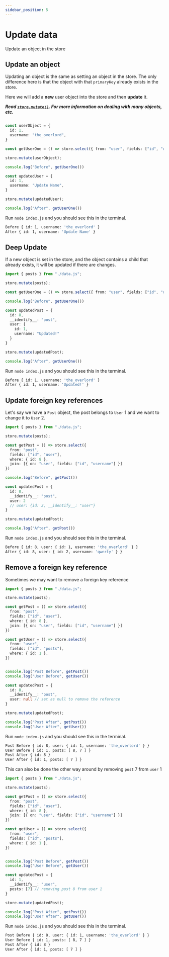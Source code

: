 ```yaml
---
sidebar_position: 5
---
```




# Update data

Update an object in the store



## Update an object

Updating an object is the same as setting an object in the store. The only difference here is that the object with that `primaryKey` already exists in the store.

Here we will add a **new** user object into the store and then **update** it.

***Read [`store.mutate()`](../apis/store.mutate). For more information on dealing with many objects, etc.***

```ts title="example-project/index.js"

const userObject = {
  id: 1,
  username: "the_overlord",
}

const getUserOne = () => store.select({ from: "user", fields: ["id", "username"], where: {id: 1} })

store.mutate(userObject);

console.log("Before", getUserOne())

const updatedUser = {
  id: 1,
  username: "Update Name",
}

store.mutate(updatedUser);

console.log("After", getUserOne())
```

Run `node index.js` and you should see this in the terminal.
```bash
Before { id: 1, username: 'the_overlord' }
After { id: 1, username: 'Update Name' }
```


## Deep Update

If a new object is set in the store, and the object contains a child that already exists, it will be updated if there are changes.

```ts title="example-project/index.js"
import { posts } from "./data.js";

store.mutate(posts);

const getUserOne = () => store.select({ from: "user", fields: ["id", "username"], where: {id: 1} })

console.log("Before", getUserOne())

const updatedPost = {
  id: 8,
  __identify__: "post",
  user: {
    id: 1,
    username: "Updated!"
  }
}

store.mutate(updatedPost);

console.log("After", getUserOne())
```

Run `node index.js` and you should see this in the terminal.
```bash
Before { id: 1, username: 'the_overlord' }
After { id: 1, username: 'Updated!' }
```


## Update foreign key references

Let's say we have a `Post` object, the post belongs to `User` 1 and we want to change it to `User` 2.


```ts title="example-project/index.js"
import { posts } from "./data.js";

store.mutate(posts);

const getPost = () => store.select({
  from: "post",
  fields: ["id", "user"],
  where: { id: 8 },
  join: [{ on: "user", fields: ["id", "username"] }]
})

console.log("Before", getPost())

const updatedPost = {
  id: 8,
  __identify__: "post",
  user: 2
  // user: {id: 2, __identify__: "user"}
}

store.mutate(updatedPost);

console.log("After", getPost())
```

Run `node index.js` and you should see this in the terminal.
```bash
Before { id: 8, user: { id: 1, username: 'the_overlord' } }
After { id: 8, user: { id: 2, username: 'qwerty' } }
```

## Remove a foreign key reference

Sometimes we may want to remove a foreign key reference

```ts title="example-project/index.js"
import { posts } from "./data.js";

store.mutate(posts);

const getPost = () => store.select({
  from: "post",
  fields: ["id", "user"],
  where: { id: 8 },
  join: [{ on: "user", fields: ["id", "username"] }]
})

const getUser = () => store.select({
  from: "user",
  fields: ["id", "posts"],
  where: { id: 1 },
})


console.log("Post Before", getPost())
console.log("User Before", getUser())

const updatedPost = {
  id: 8,
  __identify__: "post",
  user: null // set as null to remove the reference
}

store.mutate(updatedPost);

console.log("Post After", getPost())
console.log("User After", getUser())
```

Run `node index.js` and you should see this in the terminal.
```bash
Post Before { id: 8, user: { id: 1, username: 'the_overlord' } }
User Before { id: 1, posts: [ 8, 7 ] }
Post After { id: 8 }
User After { id: 1, posts: [ 7 ] }
```

This can also be done the other way around by removing `post` 7 from `user` 1


```ts title="example-project/index.js"
import { posts } from "./data.js";

store.mutate(posts);

const getPost = () => store.select({
  from: "post",
  fields: ["id", "user"],
  where: { id: 8 },
  join: [{ on: "user", fields: ["id", "username"] }]
})

const getUser = () => store.select({
  from: "user",
  fields: ["id", "posts"],
  where: { id: 1 },
})


console.log("Post Before", getPost())
console.log("User Before", getUser())

const updatedPost = {
  id: 1,
  __identify__: "user",
  posts: [7] // removing post 8 from user 1
}

store.mutate(updatedPost);

console.log("Post After", getPost())
console.log("User After", getUser())
```

Run `node index.js` and you should see this in the terminal.
```bash
Post Before { id: 8, user: { id: 1, username: 'the_overlord' } }
User Before { id: 1, posts: [ 8, 7 ] }
Post After { id: 8 }
User After { id: 1, posts: [ 7 ] }
```
